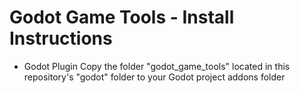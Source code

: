 # Godot Game Tools - Install Instructions
- Godot Plugin
Copy the folder "godot_game_tools" located in this repository's "godot" folder to your Godot project addons folder
